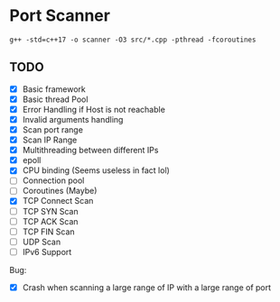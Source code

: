 # Port Scanner

```shell
g++ -std=c++17 -o scanner -O3 src/*.cpp -pthread -fcoroutines
```

## TODO
- [x] Basic framework
- [x] Basic thread Pool
- [x] Error Handling if Host is not reachable
- [x] Invalid arguments handling
- [x] Scan port range
- [x] Scan IP Range
- [x] Multithreading between different IPs
- [x] epoll
- [x] CPU binding (Seems useless in fact lol)
- [ ] Connection pool
- [ ] Coroutines (Maybe)
- [x] TCP Connect Scan
- [ ] TCP SYN Scan
- [ ] TCP ACK Scan
- [ ] TCP FIN Scan
- [ ] UDP Scan
- [ ] IPv6 Support
  
Bug:
- [x] Crash when scanning a large range of IP with a large range of port